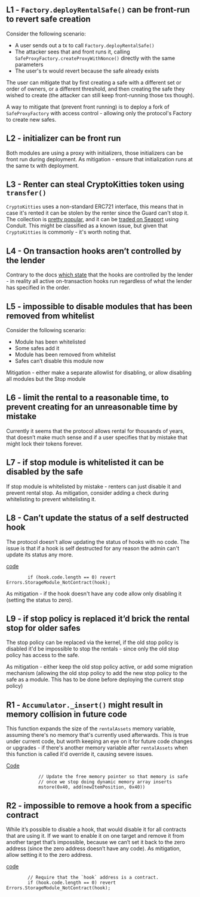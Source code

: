 ## L1 - `Factory.deployRentalSafe()` can be front-run to revert safe creation

Consider the following scenario:
* A user sends out a tx to call `Factory.deployRentalSafe()`
* The attacker sees that and front runs it, calling `SafeProxyFactory.createProxyWithNonce()` directly with the same parameters
* The user's tx would revert because the safe already exists

The user can mitigate that by first creating a safe with a different set or order of owners, or a different threshold, and then creating the safe they wished to create (the attacker can still keep front-running those txs though).

A way to mitigate that (prevent front running) is to deploy a fork of `SafeProxyFactory` with access control - allowing only the protocol's Factory to create new safes.


## L2 - initializer can be front run
Both modules are using a proxy with initializers, those initializers can be front run during deployment.
As mitigation - ensure that initialization runs at the same tx with deployment.

## L3 - Renter can steal CryptoKitties token using `transfer()`
`CryptoKitties` uses a non-standard ERC721 interface, this means that in case it's rented it can be stolen by the renter since the Guard can't stop it.
The collection is [pretty popular](https://opensea.io/collection/cryptokitties), and it can be [traded on Seaport](https://etherscan.io/tx/0x712bedbdbfeacb4bf93d84849d25e48159effd838ee114bab63d43176c08746e) using Conduit.
This might be classified as a known issue, but given that `CryptoKitties` is commonly - it's worth noting that.

## L4 - On transaction hooks aren’t controlled by the lender
Contrary to the docs [which state](https://github.com/code-423n4/2024-01-renft/blob/main/docs/hooks.md#:~:text=When%20signing%20a%20rental%20order%2C%20the%20lender%20can%20decide%20to%20include%20an%20array%20of%20Hook%20structs%20along%20with%20it.%20These%20are%20bespoke%20restrictions%20or%20added%20functionality%20that%20can%20be%20applied%20to%20the%20rented%20token%20within%20the%20wallet.) that the hooks are controlled by the lender - in reality all active on-transaction hooks run regardless of what the lender has specified in the order.


## L5 - impossible to disable modules that has been removed from whitelist
Consider the following scenario:
* Module has been whitelisted
* Some safes add it
* Module has been removed from whitelist
* Safes can’t disable this module now

Mitigation - either make a separate allowlist for disabling, or allow disabling all modules but the Stop module

## L6 - limit the rental to a reasonable time, to prevent creating for an unreasonable time by mistake
Currently it seems that the protocol allows rental for thousands of years, that doesn’t make much sense and if a user specifies that by mistake that might lock their tokens forever.

## L7 - if stop module is whitelisted it can be disabled by the safe
If stop module is whitelisted by mistake - renters can just disable it and prevent rental stop.
As mitigation, consider adding a check during whitelisting to prevent whitelisting it.

## L8 - Can’t update the status of a self destructed hook

The protocol doesn't allow updating the status of hooks with no code.
The issue is that if a hook is self destructed for any reason the admin can't update its status any more.

[code](https://github.com/re-nft/smart-contracts/blob/3ddd32455a849c3c6dc3c3aad7a33a6c9b44c291/src/modules/Storage.sol#L318-L319)
```solidity
        if (hook.code.length == 0) revert Errors.StorageModule_NotContract(hook);
```

As mitigation - if the hook doesn't have any code allow only disabling it (setting the status to zero).

## L9 - if stop policy is replaced it’d brick the rental stop for older safes
The stop policy can be replaced via the kernel, if the old stop policy is disabled it'd be impossible to stop the rentals - since only the old stop policy has access to the safe.

As mitigation - either keep the old stop policy active, or add some migration mechanism (allowing the old stop policy to add the new stop policy to the safe as a module. This has to be done before deploying the current stop policy)

## R1 - `Accumulator._insert()` might result in memory collision in future code
This function expands the size of the `rentalAssets` memory variable, assuming there's no memory that's currently used afterwards.
This is true under current code, but worth keeping an eye on it for future code changes or upgrades - if there's another memory variable after `rentalAssets` when this function is called it'd override it, causing severe issues.

[Code](https://github.com/re-nft/smart-contracts/blob/3ddd32455a849c3c6dc3c3aad7a33a6c9b44c291/src/packages/Accumulator.sol#L81-L83)
```solidity
            // Update the free memory pointer so that memory is safe
            // once we stop doing dynamic memory array inserts
            mstore(0x40, add(newItemPosition, 0x40))
```

## R2 - impossible to remove a hook from a specific contract
While it’s possible to disable a hook, that would disable it for all contracts that are using it. If we want to enable it on one target and remove it from another target that’s impossible, because we can’t set it back to the zero address (since the zero address doesn’t have any code).
As mitigation, allow setting it to the zero address.

[code](https://github.com/re-nft/smart-contracts/blob/3ddd32455a849c3c6dc3c3aad7a33a6c9b44c291/src/modules/Storage.sol#L298-L300)
```solidity
        // Require that the `hook` address is a contract.
        if (hook.code.length == 0) revert Errors.StorageModule_NotContract(hook);

```
